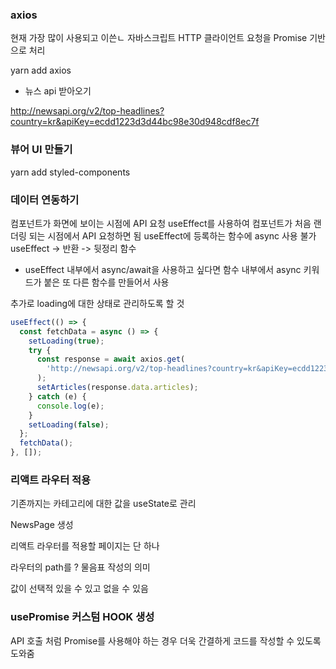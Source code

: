 ### axios

현재 가장 많이 사용되고 이쓴ㄴ 자바스크립트 HTTP 클라이언트
요청을 Promise 기반으로 처리

yarn add axios

- 뉴스 api 받아오기

http://newsapi.org/v2/top-headlines?country=kr&apiKey=ecdd1223d3d44bc98e30d948cdf8ec7f

### 뷰어 UI 만들기

yarn add styled-components

### 데이터 연동하기

컴포넌트가 화면에 보이는 시점에 API 요청
useEffect를 사용하여 컴포넌트가 처음 랜더링 되는 시점에서 API 요청하면 됨
useEffect에 등록하는 함수에 async 사용 불가
useEffect -> 반환 -> 뒷정리 함수

- useEffect 내부에서 async/await을 사용하고 싶다면 함수 내부에서 async 키워드가 붙은 또 다른 함수를 만들어서 사용

추가로 loading에 대한 상태로 관리하도록 할 것

```jsx
useEffect(() => {
  const fetchData = async () => {
    setLoading(true);
    try {
      const response = await axios.get(
        'http://newsapi.org/v2/top-headlines?country=kr&apiKey=ecdd1223d3d44bc98e30d948cdf8ec7f'
      );
      setArticles(response.data.articles);
    } catch (e) {
      console.log(e);
    }
    setLoading(false);
  };
  fetchData();
}, []);
```

### 리액트 라우터 적용

기존까지는 카테고리에 대한 값을 useState로 관리

NewsPage 생성

리액트 라우터를 적용할 페이지는 단 하나

라우터의 path를 ? 물음표 작성의 의미

값이 선택적 있을 수 있고 없을 수 있음

### usePromise 커스텀 HOOK 생성

API 호출 처럼 Promise를 사용해야 하는 경우 더욱 간결하게 코드를 작성할 수 있도록 도와줌
